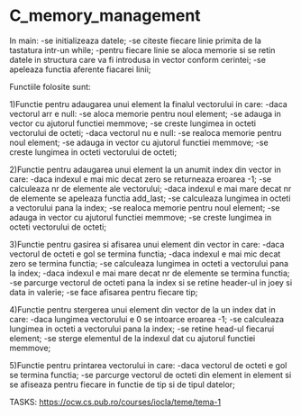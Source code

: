 # C_memory_management

 In main:
-se initializeaza datele;
-se citeste fiecare linie primita de la tastatura intr-un while;
-pentru fiecare linie se aloca memorie si se retin datele in structura
care va fi introdusa in vector conform cerintei;
-se apeleaza functia aferente fiacarei linii;

 Functiile folosite sunt:
 
1)Functie pentru adaugarea unui element la finalul vectorului in care:
-daca vectorul arr e null:
	-se aloca memorie pentru noul element;
	-se adauga in vector cu ajutorul functiei memmove;
	-se creste lungimea in octeti vectorului de octeti;
-daca vectorul nu e null:
	-se realoca memorie pentru noul element;
	-se adauga in vector cu ajutorul functiei memmove;
	-se creste lungimea in octeti vectorului de octeti;

2)Functie pentru adaugarea unui element la un anumit index din vector in care:
-daca indexul e mai mic decat zero se returneaza eroarea -1;
-se calculeaza nr de elemente ale vectorului;
-daca indexul e mai mare decat nr de elemente se apeleaza functia add_last;
-se calculeaza lungimea in octeti a vectorului pana la index;
-se realoca memorie pentru noul element;
-se adauga in vector cu ajutorul functiei memmove;
-se creste lungimea in octeti vectorului de octeti;

3)Functie pentru gasirea si afisarea unui element din vector in care:
-daca vectorul de octeti e gol se termina functia;
-daca indexul e mai mic decat zero se termina functia;
-se calculeaza lungimea in octeti a vectorului pana la index;
-daca indexul e mai mare decat nr de elemente se termina functia;
-se parcurge vectorul de octeti pana la index
si se retine header-ul in joey si data in valerie;
-se face afisarea pentru fiecare tip;

4)Functie pentru stergerea unui element din vector de la un index dat in care:
-daca lungimea vectorului e 0 se intoarce eroarea -1;
-se calculeaza lungimea in octeti a vectorului pana la index;
-se retine head-ul fiecarui element;
-se sterge elementul de la indexul dat cu ajutorul functiei memmove;

5)Functie pentru printarea vectorului in care:
-daca vectorul de octeti e gol se termina functia;
-se parcurge vectorul de octeti din element in element si se afiseaza
pentru fiecare in functie de tip si de tipul datelor;

TASKS: https://ocw.cs.pub.ro/courses/iocla/teme/tema-1
